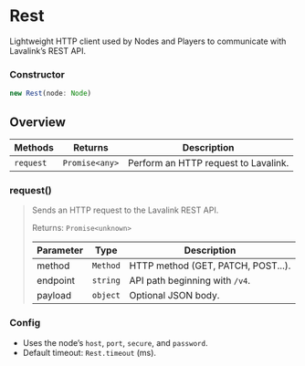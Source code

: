 # Rest

Lightweight HTTP client used by Nodes and Players to communicate with Lavalink’s REST API.

### Constructor

```ts
new Rest(node: Node)
```

## Overview

| Methods   | Returns        | Description                          |
| --------- | -------------- | ------------------------------------ |
| `request` | `Promise<any>` | Perform an HTTP request to Lavalink. |

### request()

> Sends an HTTP request to the Lavalink REST API.
>
> Returns: `Promise<unknown>`
>
> | Parameter | Type     | Description                        |
> | --------- | -------- | ---------------------------------- |
> | method    | `Method` | HTTP method (GET, PATCH, POST...). |
> | endpoint  | `string` | API path beginning with `/v4`.     |
> | payload   | `object` | Optional JSON body.                |

### Config

- Uses the node’s `host`, `port`, `secure`, and `password`.
- Default timeout: `Rest.timeout` (ms).
